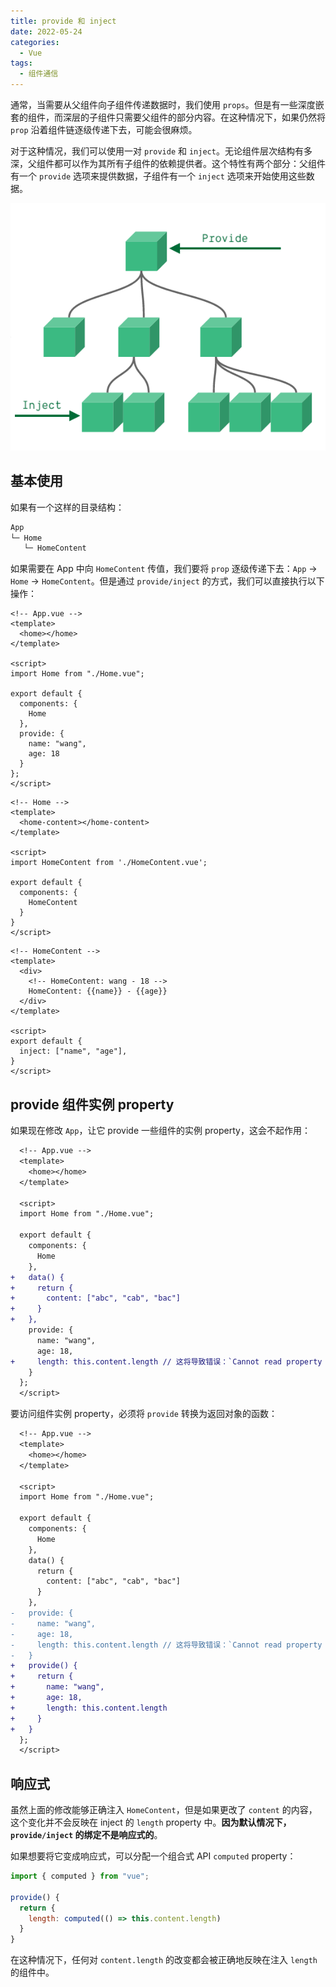 ```yaml
---
title: provide 和 inject
date: 2022-05-24
categories:
  - Vue
tags:
  - 组件通信
---
```


通常，当需要从父组件向子组件传递数据时，我们使用 `props`。但是有一些深度嵌套的组件，而深层的子组件只需要父组件的部分内容。在这种情况下，如果仍然将 `prop` 沿着组件链逐级传递下去，可能会很麻烦。

对于这种情况，我们可以使用一对 `provide` 和 `inject`。无论组件层次结构有多深，父组件都可以作为其所有子组件的依赖提供者。这个特性有两个部分：父组件有一个 `provide` 选项来提供数据，子组件有一个 `inject` 选项来开始使用这些数据。

![provide](./img/0002/provide-inject.png)

## 基本使用

如果有一个这样的目录结构：

```bash
App
└─ Home
   └─ HomeContent
```

如果需要在 App 中向 `HomeContent` 传值，我们要将 `prop` 逐级传递下去：`App` -> `Home` -> `HomeContent`。但是通过 `provide/inject` 的方式，我们可以直接执行以下操作：

```vue
<!-- App.vue -->
<template>
  <home></home>
</template>

<script>
import Home from "./Home.vue";

export default {
  components: {
    Home
  },
  provide: {
    name: "wang",
    age: 18
  }
};
</script>
```

```vue
<!-- Home -->
<template>
  <home-content></home-content>
</template>

<script>
import HomeContent from './HomeContent.vue';

export default {
  components: {
    HomeContent
  }
}
</script>
```

```vue
<!-- HomeContent -->
<template>
  <div>
    <!-- HomeContent: wang - 18 -->
    HomeContent: {{name}} - {{age}}
  </div>
</template>

<script>
export default {
  inject: ["name", "age"],
}
</script>
```

## provide 组件实例 property

如果现在修改 `App`，让它 provide 一些组件的实例 property，这会不起作用：

```diff
  <!-- App.vue -->
  <template>
    <home></home>
  </template>
  
  <script>
  import Home from "./Home.vue";
  
  export default {
    components: {
      Home
    },
+   data() {
+     return {
+       content: ["abc", "cab", "bac"]
+     }
+   },
    provide: {
      name: "wang",
      age: 18,
+     length: this.content.length // 这将导致错误：`Cannot read property 'length' of undefined`
    }
  };
  </script>
```

要访问组件实例 property，必须将 `provide` 转换为返回对象的函数：

```diff
  <!-- App.vue -->
  <template>
    <home></home>
  </template>
  
  <script>
  import Home from "./Home.vue";
  
  export default {
    components: {
      Home
    },
    data() {
      return {
        content: ["abc", "cab", "bac"]
      }
    },
-   provide: {
-     name: "wang",
-     age: 18,
-     length: this.content.length // 这将导致错误：`Cannot read property 'length' of undefined`
-   }
+   provide() {
+     return {
+       name: "wang",
+       age: 18,
+       length: this.content.length
+     }
+   }
  };
  </script>
```

## 响应式

虽然上面的修改能够正确注入 `HomeContent`，但是如果更改了 `content` 的内容，这个变化并不会反映在 inject 的 `length` property 中。**因为默认情况下，`provide/inject` 的绑定不是响应式的**。

如果想要将它变成响应式，可以分配一个组合式 API `computed` property：

```js
import { computed } from "vue";

provide() {
  return {
    length: computed(() => this.content.length)
  }
}
```

在这种情况下，任何对 `content.length` 的改变都会被正确地反映在注入 `length` 的组件中。